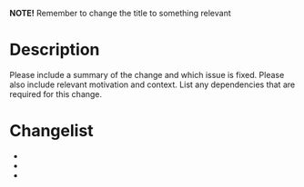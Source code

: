 **NOTE!** Remember to change the title to something relevant

# Description

Please include a summary of the change and which issue is fixed. Please also include relevant motivation and context. List any dependencies that are required for this change.

# Changelist 
- 
- 
- 
